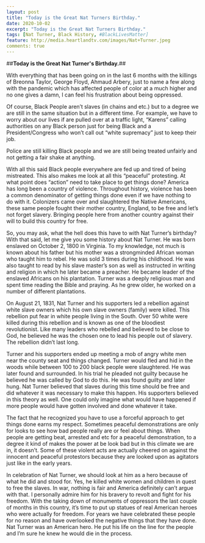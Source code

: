 ```yaml
---
layout: post
title: "Today is the Great Nat Turners Birthday."
date: 2020-10-02
excerpt: "Today is the Great Nat Turners Birthday."
tags: [Nat Turner, Black History, #BlackLivesMatter]
feature: http://media.heartlandtv.com/images/Nat+Turner.jpeg
comments: true
---
```

##**Today is the Great Nat Turner's Birthday.**##

With everything that has been going on in the last 6 months with the killings of Breonna Taylor, George Floyd, Ahmaud Arbery, just to name a few along with the pandemic which has affected people of color at a much higher and no one gives a damn, I can feel his frustration about being oppressed.  

Of course, Black People aren’t slaves (in chains and etc.) but to a degree we are still in the same situation but in a different time. For example, we have to worry about our lives if are pulled over at a traffic light, “Karens” calling authorities on any Black person just for being Black and a President/Congress who won’t call out “white supremacy” just to keep their job.  

Police are still killing Black people and we are still being treated unfairly and not getting a fair shake at anything.  

With all this said Black people everywhere are fed up and tired of being mistreated.  This also makes me look at all this “peaceful” protesting.  At what point does “action” need to take place to get things done? America has long been a country of violence.  Throughout history, violence has been a common denominator of getting things done even if we have nothing to do with it.  Colonizers came over and slaughtered the Native Americans, these same people fought their mother country, England, to be free and let’s not forget slavery. Bringing people here from another country against their will to build this country for free.  

So, you may ask, what the hell does this have to with Nat Turner’s birthday?  With that said, let me give you some history about Nat Turner. He was born enslaved on October 2, 1800 in Virginia. To my knowledge, not much is known about his father but his mother was a strongminded African woman who taught him to rebel.  He was sold 3 times during his childhood.  He was also taught to read by his slave master’s son as well as instructed in writing and religion in which he later became a preacher.  He became leader of the enslaved Africans on his plantation.  Turner was a deeply religious man and spent time reading the Bible and praying. As he grew older, he worked on a number of different plantations.

 On August 21, 1831, Nat Turner and his supporters led a rebellion against white slave owners which his own slave owners (family) were killed.  This rebellion put fear in white people living in the South. Over 50 white were killed during this rebellion and is known as one of the bloodiest revolutionist.  Like many leaders who rebelled and believed to be close to God, he believed he was the chosen one to lead his people out of slavery.  The rebellion didn’t last long.  

 Turner and his supporters ended up meeting a mob of angry white men near the county seat and things changed.  Turner would fled and hid in the woods while between 100 to 200 black people were slaughtered.  He was later found and surrounded.  In his trial he pleaded not guilty because he believed he was called by God to do this.   He was found guilty and later hung. Nat Turner believed that slaves during this time should be free and did whatever it was necessary to make this happen.  His supporters believed in this theory as well. One could only imagine what would have happened if more people would have gotten involved and done whatever it take. 

 The fact that he recognized you have to use a forceful approach to get things done earns my respect. Sometimes peaceful demonstrations are only for looks to see how bad people really are or feel about things.  When people are getting beat, arrested and etc for a peaceful demonstration, to a degree it kind of makes the power at be look bad but in this climate we are in, it doesn’t.  Some of these violent acts are actually cheered on against the innocent and peaceful protestors because they are looked upon as agitators just like in the early years.  

In celebration of Nat Turner, we should look at him as a hero because of what he did and stood for. Yes, he killed white women and children in quest to free the slaves. In war, nothing is fair and America definitely can’t argue with that.  I personally admire him for his bravery to revolt and fight for his freedom. With the taking down of monuments of oppressors the last couple of months in this country, it’s time to put up statues of real American heroes who were actually for freedom.  For years we have celebrated these people for no reason and have overlooked the negative things that they have done. Nat Turner was an American hero.  He put his life on the line for the people and I’m sure he knew he would die in the process.  


